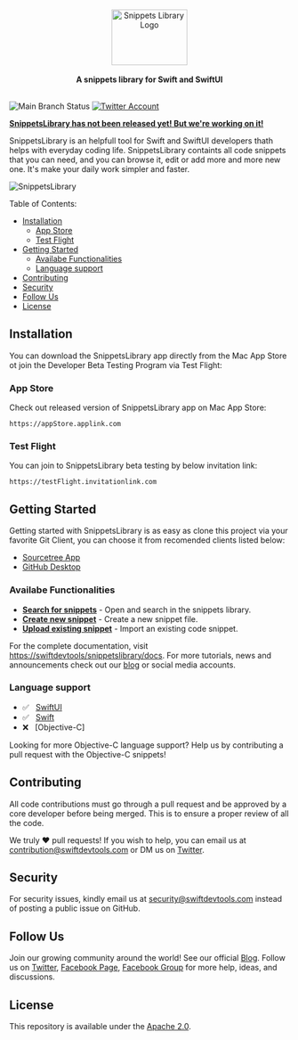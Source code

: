<br />
<p align="center">
    <a href="https://swiftdevtools.com" target="_blank"><img width="136" height="100" src="https://swiftdevtools.com/snippetslibrary/images/devtoolslogo.svg" alt="Snippets Library Logo"></a>
    <br />
    <br />
    <b>A snippets library for Swift and SwiftUI</b>
    <br />
    <br />
</p>

![Main Branch Status](https://github.com/github/docs/actions/workflows/main.yml/badge.svg?branch=main)
[![Twitter Account](https://img.shields.io/twitter/follow/swiftdevtools?color=00acee&label=twitter&style=flat-square)](https://twitter.com/swiftdevtools)

[**SnippetsLibrary has not been released yet! But we're working on it!**](https://swiftdevtools.com/)

SnippetsLibrary is an helpfull tool for Swift and SwiftUI developers thath helps with everyday coding life. SnippetsLibrary containts all code snippets that you can need, and you can browse it, edit or add more and more new one. It's make your daily work simpler and faster.

![SnippetsLibrary](public/images/githubshowcase.png)

Table of Contents:

- [Installation](#installation)
  - [App Store](#app-store)
  - [Test Flight](#test-flight)
- [Getting Started](#getting-started)
  - [Availabe Functionalities](#availabe-functionalities)
  - [Language support](#language-support)
- [Contributing](#contributing)
- [Security](#security)
- [Follow Us](#follow-us)
- [License](#license)
      
## Installation

You can download the SnippetsLibrary app directly from the Mac App Store ot join the Developer Beta Testing Program via Test Flight:

### App Store

Check out released version of SnippetsLibrary app on Mac App Store:

```
https://appStore.applink.com
```

### Test Flight

You can join to SnippetsLibrary beta testing by below invitation link:

```
https://testFlight.invitationlink.com
```

## Getting Started

Getting started with SnippetsLibrary is as easy as clone this project via your favorite Git Client, you can choose it from recomended clients listed below:

* [Sourcetree App](https://www.sourcetreeapp.com)
* [GitHub Desktop](https://desktop.github.com)

### Availabe Functionalities

* [**Search for snippets**](https://swiftdevtools/snippetslibrary/docs/snippet/searching) - Open and search in the snippets library.
* [**Create new snippet**](https://swiftdevtools/snippetslibrary/docs/snippet/creating) - Create a new snippet file.
* [**Upload existing snippet**](https://swiftdevtools/snippetslibrary/docs/snippet/uploading) - Import an existing code snippet.

For the complete documentation, visit [https://swiftdevtools/snippetslibrary/docs](https://swiftdevtools/snippetslibrary/docs). For more tutorials, news and announcements check out our [blog](https://medium.com/swiftdevtools) or social media accounts.

### Language support
* ✅  &nbsp; [SwiftUI](https://developer.apple.com/documentation/swiftui/)
* ✅  &nbsp; [Swift](https://developer.apple.com/documentation/swift)
* ❌  &nbsp; [Objective-C]

Looking for more Objective-C language support? Help us by contributing a pull request with the Objective-C snippets!

## Contributing

All code contributions must go through a pull request and be approved by a core developer before being merged. This is to ensure a proper review of all the code.

We truly ❤️ pull requests! If you wish to help, you can email us at [contribution@swiftdevtools.com](mailto:contribution@swiftdevtools.com) or DM us on [Twitter](https://twitter.com/swiftdevtools).

## Security

For security issues, kindly email us at [security@swiftdevtools.com](mailto:security@swiftdevtools.com) instead of posting a public issue on GitHub.

## Follow Us

Join our growing community around the world! See our official [Blog](https://medium.com/swiftdevtools). Follow us on [Twitter](https://twitter.com/swiftdevtools), [Facebook Page](https://www.facebook.com/swiftdevtools), [Facebook Group](https://www.facebook.com/groups/swiftdevtools.developers/) for more help, ideas, and discussions.

## License

This repository is available under the [Apache 2.0](./LICENSE).
